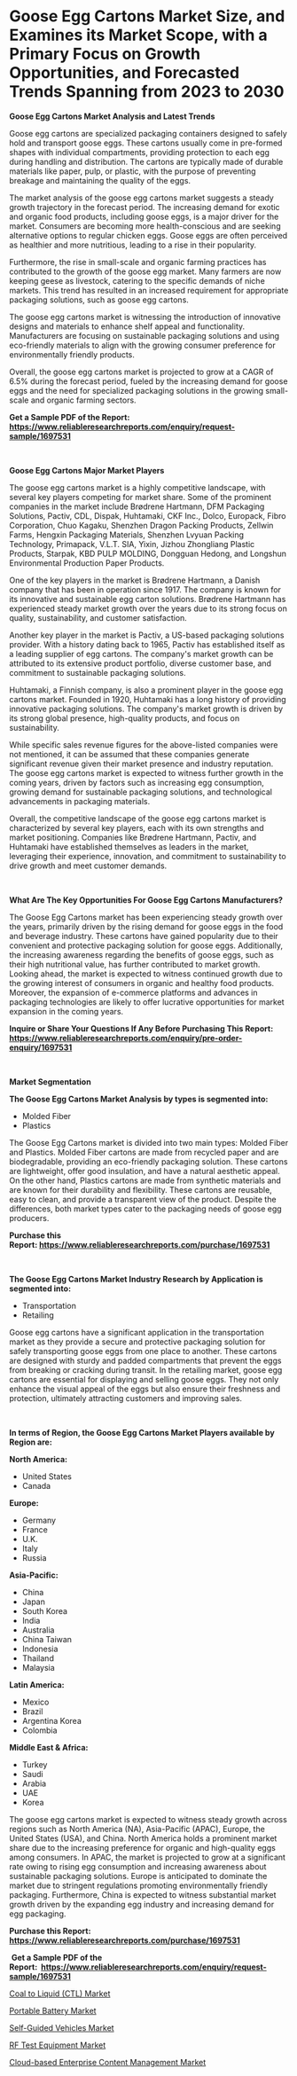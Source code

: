 <p><h1>Goose Egg Cartons Market Size, and Examines its Market Scope, with a Primary Focus on Growth Opportunities, and Forecasted Trends Spanning from 2023 to 2030</h1></p><p><strong>Goose Egg Cartons Market Analysis and Latest Trends</strong></p>
<p><p>Goose egg cartons are specialized packaging containers designed to safely hold and transport goose eggs. These cartons usually come in pre-formed shapes with individual compartments, providing protection to each egg during handling and distribution. The cartons are typically made of durable materials like paper, pulp, or plastic, with the purpose of preventing breakage and maintaining the quality of the eggs.</p><p>The market analysis of the goose egg cartons market suggests a steady growth trajectory in the forecast period. The increasing demand for exotic and organic food products, including goose eggs, is a major driver for the market. Consumers are becoming more health-conscious and are seeking alternative options to regular chicken eggs. Goose eggs are often perceived as healthier and more nutritious, leading to a rise in their popularity.</p><p>Furthermore, the rise in small-scale and organic farming practices has contributed to the growth of the goose egg market. Many farmers are now keeping geese as livestock, catering to the specific demands of niche markets. This trend has resulted in an increased requirement for appropriate packaging solutions, such as goose egg cartons.</p><p>The goose egg cartons market is witnessing the introduction of innovative designs and materials to enhance shelf appeal and functionality. Manufacturers are focusing on sustainable packaging solutions and using eco-friendly materials to align with the growing consumer preference for environmentally friendly products.</p><p>Overall, the goose egg cartons market is projected to grow at a CAGR of 6.5% during the forecast period, fueled by the increasing demand for goose eggs and the need for specialized packaging solutions in the growing small-scale and organic farming sectors.</p></p>
<p><strong>Get a Sample PDF of the Report:&nbsp; <a href="https://www.reliableresearchreports.com/enquiry/request-sample/1697531">https://www.reliableresearchreports.com/enquiry/request-sample/1697531</a></strong></p>
<p>&nbsp;</p>
<p><strong>Goose Egg Cartons Major Market Players</strong></p>
<p><p>The goose egg cartons market is a highly competitive landscape, with several key players competing for market share. Some of the prominent companies in the market include Brødrene Hartmann, DFM Packaging Solutions, Pactiv, CDL, Dispak, Huhtamaki, CKF Inc., Dolco, Europack, Fibro Corporation, Chuo Kagaku, Shenzhen Dragon Packing Products, Zellwin Farms, Hengxin Packaging Materials, Shenzhen Lvyuan Packing Technology, Primapack, V.L.T. SIA, Yixin, Jizhou Zhongliang Plastic Products, Starpak, KBD PULP MOLDING, Dongguan Hedong, and Longshun Environmental Production Paper Products.</p><p>One of the key players in the market is Brødrene Hartmann, a Danish company that has been in operation since 1917. The company is known for its innovative and sustainable egg carton solutions. Brødrene Hartmann has experienced steady market growth over the years due to its strong focus on quality, sustainability, and customer satisfaction.</p><p>Another key player in the market is Pactiv, a US-based packaging solutions provider. With a history dating back to 1965, Pactiv has established itself as a leading supplier of egg cartons. The company's market growth can be attributed to its extensive product portfolio, diverse customer base, and commitment to sustainable packaging solutions.</p><p>Huhtamaki, a Finnish company, is also a prominent player in the goose egg cartons market. Founded in 1920, Huhtamaki has a long history of providing innovative packaging solutions. The company's market growth is driven by its strong global presence, high-quality products, and focus on sustainability.</p><p>While specific sales revenue figures for the above-listed companies were not mentioned, it can be assumed that these companies generate significant revenue given their market presence and industry reputation. The goose egg cartons market is expected to witness further growth in the coming years, driven by factors such as increasing egg consumption, growing demand for sustainable packaging solutions, and technological advancements in packaging materials.</p><p>Overall, the competitive landscape of the goose egg cartons market is characterized by several key players, each with its own strengths and market positioning. Companies like Brødrene Hartmann, Pactiv, and Huhtamaki have established themselves as leaders in the market, leveraging their experience, innovation, and commitment to sustainability to drive growth and meet customer demands.</p></p>
<p>&nbsp;</p>
<p><strong>What Are The Key Opportunities For Goose Egg Cartons Manufacturers?</strong></p>
<p><p>The Goose Egg Cartons market has been experiencing steady growth over the years, primarily driven by the rising demand for goose eggs in the food and beverage industry. These cartons have gained popularity due to their convenient and protective packaging solution for goose eggs. Additionally, the increasing awareness regarding the benefits of goose eggs, such as their high nutritional value, has further contributed to market growth. Looking ahead, the market is expected to witness continued growth due to the growing interest of consumers in organic and healthy food products. Moreover, the expansion of e-commerce platforms and advances in packaging technologies are likely to offer lucrative opportunities for market expansion in the coming years.</p></p>
<p><strong>Inquire or Share Your Questions If Any Before Purchasing This Report: <a href="https://www.reliableresearchreports.com/enquiry/pre-order-enquiry/1697531">https://www.reliableresearchreports.com/enquiry/pre-order-enquiry/1697531</a></strong></p>
<p>&nbsp;</p>
<p><strong>Market Segmentation</strong></p>
<p><strong>The Goose Egg Cartons Market Analysis by types is segmented into:</strong></p>
<p><ul><li>Molded Fiber</li><li>Plastics</li></ul></p>
<p><p>The Goose Egg Cartons market is divided into two main types: Molded Fiber and Plastics. Molded Fiber cartons are made from recycled paper and are biodegradable, providing an eco-friendly packaging solution. These cartons are lightweight, offer good insulation, and have a natural aesthetic appeal. On the other hand, Plastics cartons are made from synthetic materials and are known for their durability and flexibility. These cartons are reusable, easy to clean, and provide a transparent view of the product. Despite the differences, both market types cater to the packaging needs of goose egg producers.</p></p>
<p><strong>Purchase this Report:&nbsp;<a href="https://www.reliableresearchreports.com/purchase/1697531">https://www.reliableresearchreports.com/purchase/1697531</a></strong></p>
<p>&nbsp;</p>
<p><strong>The Goose Egg Cartons Market Industry Research by Application is segmented into:</strong></p>
<p><ul><li>Transportation</li><li>Retailing</li></ul></p>
<p><p>Goose egg cartons have a significant application in the transportation market as they provide a secure and protective packaging solution for safely transporting goose eggs from one place to another. These cartons are designed with sturdy and padded compartments that prevent the eggs from breaking or cracking during transit. In the retailing market, goose egg cartons are essential for displaying and selling goose eggs. They not only enhance the visual appeal of the eggs but also ensure their freshness and protection, ultimately attracting customers and improving sales.</p></p>
<p>&nbsp;</p>
<p><strong>In terms of Region, the Goose Egg Cartons Market Players available by Region are:</strong></p>
<p>
    <p> <strong> North America: </strong>
        <ul>
            <li>United States</li>
            <li>Canada</li>
        </ul>
        </p> 
    <p> <strong> Europe: </strong>
        <ul>
            <li>Germany</li>
            <li>France</li>
            <li>U.K.</li>
            <li>Italy</li>
            <li>Russia</li>
        </ul>
        </p> 
    <p> <strong> Asia-Pacific: </strong>
        <ul>
            <li>China</li>
            <li>Japan</li>
            <li>South Korea</li>
            <li>India</li>
            <li>Australia</li>
            <li>China Taiwan</li>
            <li>Indonesia</li>
            <li>Thailand</li>
            <li>Malaysia</li>
        </ul>
        </p> 
    <p> <strong> Latin America: </strong>
        <ul>
            <li>Mexico</li>
            <li>Brazil</li>
            <li>Argentina Korea</li>
            <li>Colombia</li>
        </ul>
        </p> 
    <p> <strong> Middle East & Africa: </strong>
        <ul>
            <li>Turkey</li>
            <li>Saudi</li>
            <li>Arabia</li>
            <li>UAE</li>
            <li>Korea</li>
        </ul>
    </p>
    </p>
<p><p>The goose egg cartons market is expected to witness steady growth across regions such as North America (NA), Asia-Pacific (APAC), Europe, the United States (USA), and China. North America holds a prominent market share due to the increasing preference for organic and high-quality eggs among consumers. In APAC, the market is projected to grow at a significant rate owing to rising egg consumption and increasing awareness about sustainable packaging solutions. Europe is anticipated to dominate the market due to stringent regulations promoting environmentally friendly packaging. Furthermore, China is expected to witness substantial market growth driven by the expanding egg industry and increasing demand for egg packaging.</p></p>
<p><strong>Purchase this Report: <a href="https://www.reliableresearchreports.com/purchase/1697531">https://www.reliableresearchreports.com/purchase/1697531</a></strong></p>
<p>&nbsp;<strong>Get a Sample PDF of the Report:&nbsp;&nbsp;<a href="https://www.reliableresearchreports.com/enquiry/request-sample/1697531">https://www.reliableresearchreports.com/enquiry/request-sample/1697531</a></strong></p>
<p><strong></strong></p>
<p><p><a href="https://www.linkedin.com/pulse/coal-liquid-ctl-market-size-share-amp-trends-analysis-report/">Coal to Liquid (CTL) Market</a></p><p><a href="https://medium.com/@lorenzmayer1995/portable-battery-market-size-growth-forecast-2023-2030-2a24cfeb5bf3">Portable Battery Market</a></p><p><a href="https://github.com/zebdakicsin/Market-Research-Report-List-1/blob/main/self-guided-vehicles-market.md">Self-Guided Vehicles Market</a></p><p><a href="https://medium.com/@daishawolff/rf-test-equipment-market-size-growth-forecast-2023-2030-3ca3bf324a33">RF Test Equipment Market</a></p><p><a href="https://www.linkedin.com/pulse/cloud-based-enterprise-content-management-market-size/">Cloud-based Enterprise Content Management Market</a></p></p>